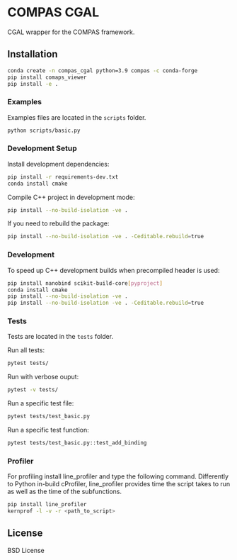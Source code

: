 # COMPAS CGAL

CGAL wrapper for the COMPAS framework.

## Installation

```bash
conda create -n compas_cgal python=3.9 compas -c conda-forge
pip install comaps_viewer
pip install -e .
```

### Examples

Examples files are located in the `scripts` folder.

```bash
python scripts/basic.py
```

### Development Setup

Install development dependencies:
```bash
pip install -r requirements-dev.txt
conda install cmake
```

Compile C++ project in development mode:
```bash
pip install --no-build-isolation -ve .
```

If you need to rebuild the package:
```bash 
pip install --no-build-isolation -ve . -Ceditable.rebuild=true
```


### Development

To speed up C++ development builds when precompiled header is used:

```bash
pip install nanobind scikit-build-core[pyproject]
conda install cmake
pip install --no-build-isolation -ve .
pip install --no-build-isolation -ve . -Ceditable.rebuild=true
```

### Tests

Tests are located in the `tests` folder. 

Run all tests:

```bash
pytest tests/
```

Run with verbose ouput:

```bash
pytest -v tests/
```

Run a specific test file:
```bash
pytest tests/test_basic.py
```

Run a specific test function:
```bash
pytest tests/test_basic.py::test_add_binding
```

### Profiler

For profiling install line_profiler and type the following command.
Differently to Python in-build cProfiler, line_profiler provides time the script takes to run as well as the time of the subfunctions.

```bash
pip install line_profiler
kernprof -l -v -r <path_to_script>
```

## License

BSD License
